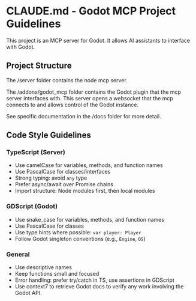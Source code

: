 # CLAUDE.md - Godot MCP Project Guidelines

This project is an MCP server for Godot.
It allows AI assistants to interface with Godot.

## Project Structure

The /server folder contains the node mcp server.

The /addons/godot_mcp folder contains the Godot plugin that the mcp server
interfaces with. This server opens a websocket that the mcp connects to and
allows control of the Godot instance.

See specific documentation in the /docs folder for more detail.

## Code Style Guidelines

### TypeScript (Server)
- Use camelCase for variables, methods, and function names
- Use PascalCase for classes/interfaces
- Strong typing: avoid `any` type
- Prefer async/await over Promise chains
- Import structure: Node modules first, then local modules

### GDScript (Godot)
- Use snake_case for variables, methods, and function names
- Use PascalCase for classes
- Use type hints where possible: `var player: Player`
- Follow Godot singleton conventions (e.g., `Engine`, `OS`)

### General
- Use descriptive names
- Keep functions small and focused
- Error handling: prefer try/catch in TS, use assertions in GDScript
- Use context7 to retrieve Godot docs to verify any work involving the Godot API.
